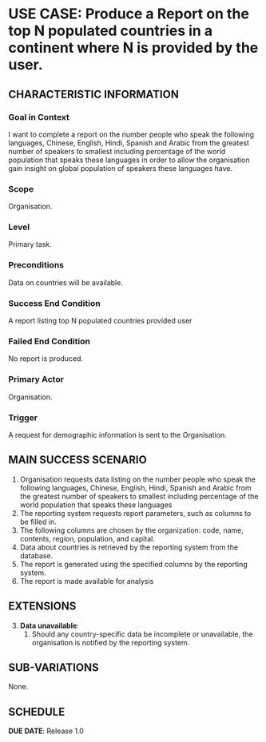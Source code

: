 # USE CASE: Produce a Report on the top N populated countries in a continent where N is provided by the user.

## CHARACTERISTIC INFORMATION

### Goal in Context

I want to complete a report on the number people who speak the following languages, Chinese, English, Hindi, Spanish and Arabic from the greatest number of speakers to smallest including percentage of the world population that speaks these languages in order to allow the organisation gain insight on global population of speakers these languages have.

### Scope

Organisation.

### Level

Primary task.

### Preconditions

Data on countries will be available.

### Success End Condition

A report listing top N populated countries provided user

### Failed End Condition

No report is produced.

### Primary Actor

Organisation.

### Trigger

A request for demographic information is sent to the Organisation.

## MAIN SUCCESS SCENARIO

1. Organisation requests data listing on the number people who speak the following languages, Chinese, English, Hindi, Spanish and Arabic from the greatest number of speakers to smallest including percentage of the world population that speaks these languages
2. The reporting system requests report parameters, such as columns to be filled in.
3. The following columns are chosen by the organization: code, name, contents, region, population, and capital.
4. Data about countries is retrieved by the reporting system from the database.
5. The report is generated using the specified columns by the reporting system.
6. The report is made available for analysis
## EXTENSIONS

3. **Data unavailable**:
    1. Should any country-specific data be incomplete or unavailable, the organisation is notified by the reporting system.

## SUB-VARIATIONS

None.

## SCHEDULE

**DUE DATE**: Release 1.0